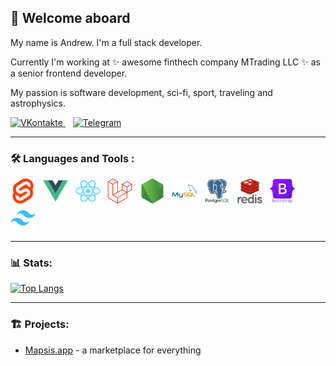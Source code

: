 ## 🚀 Welcome aboard

My name is Andrew. I'm a full stack developer.

Currently I'm working at ✨ awesome finthech company MTrading LLC ✨ as a senior frontend developer. 

My passion is software development, sci-fi, sport, traveling and astrophysics.

<div id="badges" class="social-media">
  <a href="https://vk.com/depri_me" target="_blank">
    <img src="https://img.shields.io/badge/vk.com-profile-blue?style=for-the-badge&logo=vk" alt="VKontakte" title="VKontakte" />
  </a>&nbsp;&nbsp;
  <a href="https://t.me/Depri_me" target="_blank">
    <img src="https://img.shields.io/badge/telegram-message me-blue?style=for-the-badge&logo=telegram" alt="Telegram" title="Telegram" />
  </a>  
</div>

---

### 🛠️ Languages and Tools :
     
<div class="tools">
  <img src="https://github.com/devicons/devicon/blob/master/icons/svelte/svelte-original.svg" alt="Svelte.js" title="Svelte.js"  width="40" height="40" />&nbsp;&nbsp;
  <img src="https://github.com/devicons/devicon/blob/master/icons/vuejs/vuejs-original.svg" alt="Vue.js" title="Vue.js"  width="40" height="40" />&nbsp;&nbsp;
  <img src="https://github.com/devicons/devicon/blob/master/icons/react/react-original.svg" alt="React.js" title="React.js"  width="40" height="40" />&nbsp;&nbsp;
  <img src="https://github.com/devicons/devicon/blob/master/icons/laravel/laravel-original.svg" alt="Laravel" title="Laravel"  width="40" height="40" />&nbsp;&nbsp;
  <img src="https://github.com/devicons/devicon/blob/master/icons/nodejs/nodejs-original.svg" alt="Node js" title="Node js"  width="40" height="40" />&nbsp;&nbsp;
  <img src="https://github.com/devicons/devicon/blob/master/icons/mysql/mysql-original-wordmark.svg" alt="MySQL" title="MySQL"  width="40" height="40" />&nbsp;&nbsp;
  <img src="https://github.com/devicons/devicon/blob/master/icons/postgresql/postgresql-original-wordmark.svg" alt="PostgreSql" title="PostgreSql"  width="40" height="40" />&nbsp;&nbsp;
  <img src="https://github.com/devicons/devicon/blob/master/icons/redis/redis-original-wordmark.svg" alt="Redis"  title="Redis" width="40" height="40" />&nbsp;&nbsp;
  <img src="https://github.com/devicons/devicon/blob/master/icons/bootstrap/bootstrap-original-wordmark.svg" alt="Bootstrap" title="Bootstrap" width="40" height="40" />&nbsp;&nbsp;
  <img src="https://github.com/devicons/devicon/blob/master/icons/tailwindcss/tailwindcss-original.svg" alt="Tailwind" title="Tailwind" width="40" height="40" />
</div>

---

### 📊 Stats:

[![Top Langs](https://github-readme-stats.vercel.app/api/top-langs/?username=Deprime&layout=compact)](https://github.com/anuraghazra/github-readme-stats)

---

### 🏗️ Projects:

* [Mapsis.app](https://mapsis.app) - a marketplace for everything
